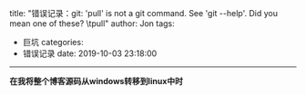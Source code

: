 title: "错误记录：git: 'pull' is not a git command. See 'git --help'.  Did you mean one of these? \tpull"
author: Jon
tags:
  - 巨坑
categories:
  - 错误记录
date: 2019-10-03 23:18:00
---
**在我将整个博客源码从windows转移到linux中时**

